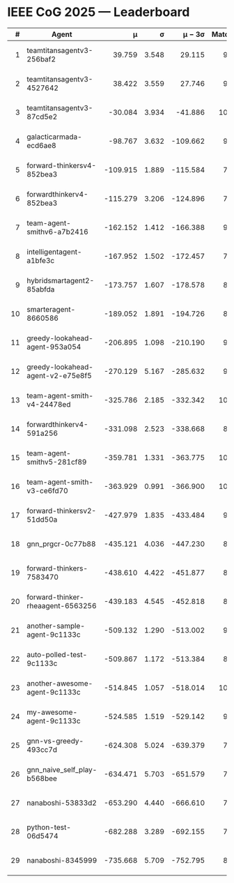 # IEEE CoG 2025 — Leaderboard

| # | Agent | μ | σ | μ − 3σ | Matches | Updated |
|---:|---|---:|---:|---:|---:|---|
| 1 | teamtitansagentv3-256baf2 | 39.759 | 3.548 | 29.115 | 9760 | 2025-08-20 19:36 |
| 2 | teamtitansagentv3-4527642 | 38.422 | 3.559 | 27.746 | 9134 | 2025-08-20 19:36 |
| 3 | teamtitansagentv3-87cd5e2 | -30.084 | 3.934 | -41.886 | 10086 | 2025-08-20 19:36 |
| 4 | galacticarmada-ecd6ae8 | -98.767 | 3.632 | -109.662 | 9520 | 2025-08-20 19:36 |
| 5 | forward-thinkersv4-852bea3 | -109.915 | 1.889 | -115.584 | 7797 | 2025-08-20 19:36 |
| 6 | forwardthinkerv4-852bea3 | -115.279 | 3.206 | -124.896 | 7691 | 2025-08-20 19:36 |
| 7 | team-agent-smithv6-a7b2416 | -162.152 | 1.412 | -166.388 | 9220 | 2025-08-20 19:36 |
| 8 | intelligentagent-a1bfe3c | -167.952 | 1.502 | -172.457 | 7976 | 2025-08-20 19:36 |
| 9 | hybridsmartagent2-85abfda | -173.757 | 1.607 | -178.578 | 8700 | 2025-08-20 19:36 |
| 10 | smarteragent-8660586 | -189.052 | 1.891 | -194.726 | 8329 | 2025-08-20 19:36 |
| 11 | greedy-lookahead-agent-953a054 | -206.895 | 1.098 | -210.190 | 9298 | 2025-08-20 19:36 |
| 12 | greedy-lookahead-agent-v2-e75e8f5 | -270.129 | 5.167 | -285.632 | 9418 | 2025-08-20 19:36 |
| 13 | team-agent-smith-v4-24478ed | -325.786 | 2.185 | -332.342 | 10002 | 2025-08-20 19:36 |
| 14 | forwardthinkerv4-591a256 | -331.098 | 2.523 | -338.668 | 8063 | 2025-08-20 19:36 |
| 15 | team-agent-smithv5-281cf89 | -359.781 | 1.331 | -363.775 | 10080 | 2025-08-20 19:36 |
| 16 | team-agent-smith-v3-ce6fd70 | -363.929 | 0.991 | -366.900 | 10462 | 2025-08-20 19:36 |
| 17 | forward-thinkersv2-51dd50a | -427.979 | 1.835 | -433.484 | 9726 | 2025-08-20 19:36 |
| 18 | gnn_prgcr-0c77b88 | -435.121 | 4.036 | -447.230 | 8630 | 2025-08-20 19:36 |
| 19 | forward-thinkers-7583470 | -438.610 | 4.422 | -451.877 | 8780 | 2025-08-20 19:36 |
| 20 | forward-thinker-rheaagent-6563256 | -439.183 | 4.545 | -452.818 | 8886 | 2025-08-20 19:36 |
| 21 | another-sample-agent-9c1133c | -509.132 | 1.290 | -513.002 | 9500 | 2025-08-20 19:36 |
| 22 | auto-polled-test-9c1133c | -509.867 | 1.172 | -513.384 | 8940 | 2025-08-20 19:36 |
| 23 | another-awesome-agent-9c1133c | -514.845 | 1.057 | -518.014 | 10280 | 2025-08-20 19:36 |
| 24 | my-awesome-agent-9c1133c | -524.585 | 1.519 | -529.142 | 9860 | 2025-08-20 19:36 |
| 25 | gnn-vs-greedy-493cc7d | -624.308 | 5.024 | -639.379 | 7600 | 2025-08-20 19:36 |
| 26 | gnn_naive_self_play-b568bee | -634.471 | 5.703 | -651.579 | 7920 | 2025-08-20 19:36 |
| 27 | nanaboshi-53833d2 | -653.290 | 4.440 | -666.610 | 7480 | 2025-08-20 19:36 |
| 28 | python-test-06d5474 | -682.288 | 3.289 | -692.155 | 7780 | 2025-08-20 19:36 |
| 29 | nanaboshi-8345999 | -735.668 | 5.709 | -752.795 | 8030 | 2025-08-20 19:36 |
